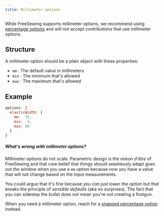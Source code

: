```yaml
---
title: Millimeter options
---
```


<Warning>

While FreeSewing supports millimeter options, we recommend
using [percentage options][1] and will not accept
contributions that use millimeter options.

</Warning>

## Structure

A millimeter option should be a plain object with these properties:

- `mm` : The default value in millimeters
- `min` : The minimum that's allowed
- `max` : The maximum that's allowed

## Example

```js
options: {
  elasticWidth: { 
    mm:  35, 
    min:  5, 
    max: 80 
  }
}
```

<Comment by="joost">

##### What's wrong with millimeter options?

Millimeter options do not scale.
Parametric design is the _raison d'être_ of FreeSewing and that core belief
that things should seamlessly adapt goes out the window when you use a `mm`
option because now you have a value that will not change based on the
input measurements.

You could argue that it's fine because _you can just lower the option_
but that breaks the principle of _sensible defaults_ (aka no surprises).
The fact that you can sidestep the bullet does not mean you're not creating
a footgun.

When you need a millimeter option, reach for a [snapped
percentage option][1] instead.

</Comment>

[1]: /reference/api/part/config/options/pct
